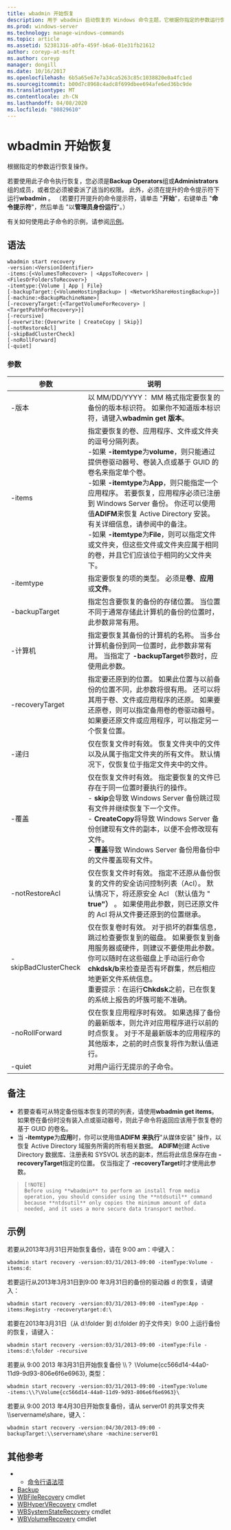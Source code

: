 ```yaml
---
title: wbadmin 开始恢复
description: 用于 wbadmin 启动恢复的 Windows 命令主题，它根据你指定的参数运行恢复操作。
ms.prod: windows-server
ms.technology: manage-windows-commands
ms.topic: article
ms.assetid: 52381316-a0fa-459f-b6a6-01e31fb21612
author: coreyp-at-msft
ms.author: coreyp
manager: dongill
ms.date: 10/16/2017
ms.openlocfilehash: 6b5a65e67e7a34ca5263c85c1038820e0a4fc1ed
ms.sourcegitcommit: b00d7c8968c4adc8f699dbee694afe6ed36bc9de
ms.translationtype: MT
ms.contentlocale: zh-CN
ms.lasthandoff: 04/08/2020
ms.locfileid: "80829610"
---
```

# <a name="wbadmin-start-recovery"></a>wbadmin 开始恢复



根据指定的参数运行恢复操作。

若要使用此子命令执行恢复，您必须是**Backup Operators**组或**Administrators**组的成员，或者您必须被委派了适当的权限。 此外，必须在提升的命令提示符下运行**wbadmin** 。 （若要打开提升的命令提示符，请单击 "**开始**"，右键单击 "**命令提示符**"，然后单击 "以**管理员身份运行**"。）

有关如何使用此子命令的示例，请参阅[示例](#BKMK_Examples)。

## <a name="syntax"></a>语法

```
wbadmin start recovery
-version:<VersionIdentifier>
-items:{<VolumesToRecover> | <AppsToRecover> | <FilesOrFoldersToRecover>}
-itemtype:{Volume | App | File}
[-backupTarget:{<VolumeHostingBackup> | <NetworkShareHostingBackup>}]
[-machine:<BackupMachineName>]
[-recoveryTarget:{<TargetVolumeForRecovery> | <TargetPathForRecovery>}]
[-recursive]
[-overwrite:{Overwrite | CreateCopy | Skip}]
[-notRestoreAcl]
[-skipBadClusterCheck]
[-noRollForward]
[-quiet]
```

### <a name="parameters"></a>参数

|参数|说明|
|---------|-----------|
|-版本|以 MM/DD/YYYY： MM 格式指定要恢复的备份的版本标识符。 如果你不知道版本标识符，请键入**wbadmin get 版本**。|
|-items|指定要恢复的卷、应用程序、文件或文件夹的逗号分隔列表。</br>-如果 **-itemtype**为**volume**，则只能通过提供卷驱动器号、卷装入点或基于 GUID 的卷名来指定单个卷。</br>-如果 **-itemtype**为**App**，则只能指定一个应用程序。 若要恢复，应用程序必须已注册到 Windows Server 备份。 你还可以使用值**ADIFM**来恢复 Active Directory 安装。 有关详细信息，请参阅中的备注。</br>-如果 **-itemtype**为**File**，则可以指定文件或文件夹，但这些文件或文件夹应属于相同的卷，并且它们应该位于相同的父文件夹下。|
|-itemtype|指定要恢复的项的类型。 必须是**卷**、**应用**或**文件**。|
|-backupTarget|指定包含要恢复的备份的存储位置。 当位置不同于通常存储此计算机的备份的位置时，此参数非常有用。|
|-计算机|指定要恢复其备份的计算机的名称。 当多台计算机备份到同一位置时，此参数非常有用。 当指定了 **-backupTarget**参数时，应使用此参数。|
|-recoveryTarget|指定要还原到的位置。 如果此位置与以前备份的位置不同，此参数将很有用。 还可以将其用于卷、文件或应用程序的还原。 如果要还原卷，则可以指定备用卷的卷驱动器号。 如果要还原文件或应用程序，可以指定另一个恢复位置。|
|-递归|仅在恢复文件时有效。 恢复文件夹中的文件以及从属于指定文件夹的所有文件。 默认情况下，仅恢复位于指定文件夹中的文件。|
|-覆盖|仅在恢复文件时有效。 指定要恢复的文件已存在于同一位置时要执行的操作。</br>-   **skip**会导致 Windows Server 备份跳过现有文件并继续恢复下一个文件。</br>-   **CreateCopy**将导致 Windows Server 备份创建现有文件的副本，以便不会修改现有文件。</br>-   **覆盖**导致 Windows Server 备份用备份中的文件覆盖现有文件。|
|-notRestoreAcl|仅在恢复文件时有效。 指定不还原从备份恢复的文件的安全访问控制列表（Acl）。 默认情况下，将还原安全 Acl （默认值为 " **true"）** 。 如果使用此参数，则已还原文件的 Acl 将从文件要还原到的位置继承。|
|-skipBadClusterCheck|仅在恢复卷时有效。 对于损坏的群集信息，跳过检查要恢复到的磁盘。 如果要恢复到备用服务器或硬件，则建议不要使用此参数。 你可以随时在这些磁盘上手动运行命令**chkdsk/b**来检查是否有坏群集，然后相应地更新文件系统信息。</br>重要提示：在运行**Chkdsk**之前，已在恢复的系统上报告的坏簇可能不准确。|
|-noRollForward|仅在恢复应用程序时有效。 如果选择了备份的最新版本，则允许对应用程序进行以前的时点恢复。 对于不是最新版本的应用程序的其他版本，之前的时点恢复将作为默认值进行。|
|-quiet|对用户运行无提示的子命令。|

## <a name="remarks"></a>备注

-   若要查看可从特定备份版本恢复的项的列表，请使用**wbadmin get items**。 如果卷在备份时没有装入点或驱动器号，则此子命令将返回应该用于恢复卷的基于 GUID 的卷名。
-   当 **-itemtype**为**应用**时，你可以使用值**ADIFM** **来执行**"从媒体安装" 操作，以恢复 Active Directory 域服务所需的所有相关数据。 **ADIFM**创建 Active Directory 数据库、注册表和 SYSVOL 状态的副本，然后将此信息保存在由 **-recoveryTarget**指定的位置。 仅当指定了 **-recoveryTarget**时才使用此参数。

>     [!NOTE]
>     Before using **wbadmin** to perform an install from media operation, you should consider using the **ntdsutil** command because **ntdsutil** only copies the minimum amount of data needed, and it uses a more secure data transport method.

## <a name="examples"></a><a name=BKMK_Examples></a>示例

若要从2013年3月31日开始恢复备份，请在 9:00 am：中键入：
```
wbadmin start recovery -version:03/31/2013-09:00 -itemType:Volume -items:d:
```
若要运行从2013年3月31日到9:00 年3月31日的备份的驱动器 d 的恢复，请键入：
```
wbadmin start recovery -version:03/31/2013-09:00 -itemType:App -items:Registry -recoverytarget:d:\
```
若要在2013年3月31日（从 d:\folder 到 d:\folder 的子文件夹）9:00 上运行备份的恢复，请键入：
```
wbadmin start recovery -version:03/31/2013-09:00 -itemType:File -items:d:\folder -recursive
```
若要从 9:00 2013 年3月31日开始恢复备份 \\\\？ \Volume{cc566d14-44a0-11d9-9d93-806e6f6e6963}\, 类型：
```
wbadmin start recovery -version:03/31/2013-09:00 -itemType:Volume 
-items:\\?\Volume{cc566d14-44a0-11d9-9d93-806e6f6e6963}\
```
若要从 9:00 2013 年4月30日开始恢复备份，请从 server01 的共享文件夹 \\\\servername\share，键入：
```
wbadmin start recovery -version:04/30/2013-09:00 -backupTarget:\\servername\share -machine:server01
```

## <a name="additional-references"></a>其他参考

-   - [命令行语法项](command-line-syntax-key.md)
-   [Backup](wbadmin.md)
-   [WBFileRecovery](https://technet.microsoft.com/library/jj902457.aspx) cmdlet
-   [WBHyperVRecovery](https://technet.microsoft.com/library/jj902463.aspx) cmdlet
-   [WBSystemStateRecovery](https://technet.microsoft.com/library/jj902449.aspx) cmdlet
-   [WBVolumeRecovery](https://technet.microsoft.com/library/jj902470.aspx) cmdlet